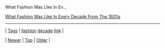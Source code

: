 <!--
title: What Fashion Was Like In Every Decade From The 1920s
date: 2020-06-28T15:27:00.288Z
tags: fashion, decade, link
-->


What Fashion Was Like In Ev...

[What Fashion Was Like In Every Decade From The 1920s](http://aplus.com/a/student-fashion-1920s)

<!--BOTTOM-POST-NAVIGATION-->
---

| [Tags](tags.md) | [fashion](tag-fashion.md) [decade](tag-decade.md) [link](tag-link.md) |

| [Newer](85829924898.md) | [Top](index.md) | [Older](85913569219.md) |